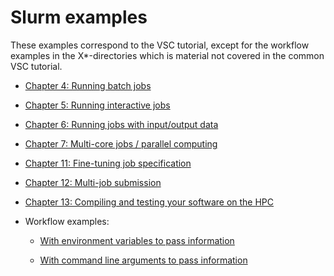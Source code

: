 # Slurm examples

These examples correspond to the VSC tutorial, except for the workflow examples in
the X*-directories which is material not covered in the common VSC tutorial.

  * [Chapter 4: Running batch jobs](04_Running-batch-jobs)

  * [Chapter 5: Running interactive jobs](05_Running-interactive-jobs)

  * [Chapter 6: Running jobs with input/output data](06_Running-jobs-with-input-output-data)

  * [Chapter 7: Multi-core jobs / parallel computing](07_Multi-core-jobs-Parallel-Computing)

  * [Chapter 11: Fine-tuning job specification](11_Fine-tuning-Job-Specifications)

  * [Chapter 12: Multi-job submission](12_Multi-job-submission)

  * [Chapter 13: Compiling and testing your software on the HPC](13_Compiling-and-testing-your-software-on-the-HPC)

  * Workflow examples:

      * [With environment variables to pass information](X1_Workflows_EnvironmentVariables)

      * [With command line arguments to pass information](X2_Workflows_CommandLine)
